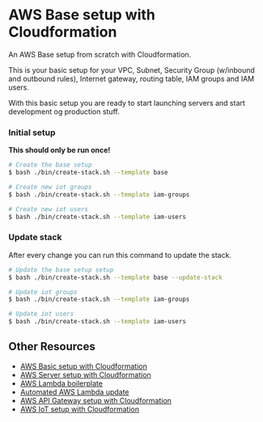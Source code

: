 # AWS Base setup with Cloudformation

An AWS Base setup from scratch with Cloudformation.

This is your basic setup for your VPC, Subnet, Security Group (w/inbound and outbound rules), Internet gateway,
routing table, IAM groups and IAM users.

With this basic setup you are ready to start launching servers and start development og production stuff.

### Initial setup

__This should only be run once!__

```bash
# Create the base setup
$ bash ./bin/create-stack.sh --template base

# Create new iot groups
$ bash ./bin/create-stack.sh --template iam-groups

# Create new iot users
$ bash ./bin/create-stack.sh --template iam-users

```


### Update stack

After every change you can run this command to update the stack.

```bash
# Update the base setup setup
$ bash ./bin/create-stack.sh --template base --update-stack

# Update iot groups
$ bash ./bin/create-stack.sh --template iam-groups

# Update iot users
$ bash ./bin/create-stack.sh --template iam-users

```



## Other Resources

* [AWS Basic setup with Cloudformation](https://github.com/5orenso/aws-cloudformation-base)
* [AWS Server setup with Cloudformation](https://github.com/5orenso/aws-cloudformation-servers)
* [AWS Lambda boilerplate](https://github.com/5orenso/aws-lambda-boilerplate)
* [Automated AWS Lambda update](https://github.com/5orenso/aws-lambda-autodeploy-lambda)
* [AWS API Gateway setup with Cloudformation](https://github.com/5orenso/aws-cloudformation-api-gateway)
* [AWS IoT setup with Cloudformation](https://github.com/5orenso/aws-cloudformation-iot)

